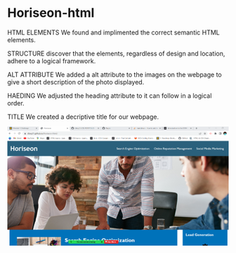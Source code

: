# Horiseon-html

HTML ELEMENTS
We found and implimented the correct semantic HTML elements.

STRUCTURE
discover that the elements, regardless of design and location, adhere to a logical framework.

ALT ATTRIBUTE
We added a alt attribute to the images on the webpage to give a short description of the photo displayed.

HAEDING
We adjusted the heading attribute to it can follow in a logical order.

TITLE
We created a decriptive title for our webpage.

![alt text](assets\images\Picture.png)

